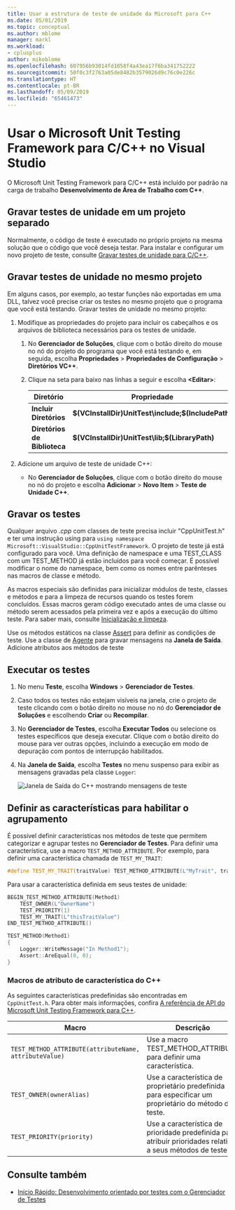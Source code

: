```yaml
---
title: Usar a estrutura de teste de unidade da Microsoft para C++
ms.date: 05/01/2019
ms.topic: conceptual
ms.author: mblome
manager: markl
ms.workload:
- cplusplus
author: mikeblome
ms.openlocfilehash: 607956b93014fd1058f4a43ea17f6ba341752222
ms.sourcegitcommit: 50f0c3f2763a05de8482b3579026d9c76c0e226c
ms.translationtype: HT
ms.contentlocale: pt-BR
ms.lasthandoff: 05/09/2019
ms.locfileid: "65461473"
---
```

# <a name="use-the-microsoft-unit-testing-framework-for-c-in-visual-studio"></a>Usar o Microsoft Unit Testing Framework para C/C++ no Visual Studio

O Microsoft Unit Testing Framework para C/C++ está incluído por padrão na carga de trabalho **Desenvolvimento de Área de Trabalho com C++**.

## <a name="separate_project"></a> Gravar testes de unidade em um projeto separado

Normalmente, o código de teste é executado no próprio projeto na mesma solução que o código que você deseja testar. Para instalar e configurar um novo projeto de teste, consulte [Gravar testes de unidade para C/C++](writing-unit-tests-for-c-cpp.md).

## <a name="same_project"></a> Gravar testes de unidade no mesmo projeto

Em alguns casos, por exemplo, ao testar funções não exportadas em uma DLL, talvez você precise criar os testes no mesmo projeto que o programa que você está testando. Gravar testes de unidade no mesmo projeto:

1. Modifique as propriedades do projeto para incluir os cabeçalhos e os arquivos de biblioteca necessários para os testes de unidade.

   1. No **Gerenciador de Soluções**, clique com o botão direito do mouse no nó do projeto do programa que você está testando e, em seguida, escolha **Propriedades** > **Propriedades de Configuração** > **Diretórios VC++**.

   2. Clique na seta para baixo nas linhas a seguir e escolha **\<Editar>**:

      | Diretório | Propriedade |
      |-| - |
      | **Incluir Diretórios** | **$(VCInstallDir)UnitTest\include;$(IncludePath)** |
      | **Diretórios de Biblioteca** | **$(VCInstallDir)UnitTest\lib;$(LibraryPath)** |

2. Adicione um arquivo de teste de unidade C++:

   - No **Gerenciador de Soluções**, clique com o botão direito do mouse no nó do projeto e escolha **Adicionar** > **Novo Item** > **Teste de Unidade C++**.

## <a name="write-the-tests"></a>Gravar os testes

Qualquer arquivo *.cpp* com classes de teste precisa incluir "CppUnitTest.h" e ter uma instrução using para `using namespace Microsoft::VisualStudio::CppUnitTestFramework`. O projeto de teste já está configurado para você. Uma definição de namespace e uma TEST_CLASS com um TEST_METHOD já estão incluídos para você começar. É possível modificar o nome do namespace, bem como os nomes entre parênteses nas macros de classe e método.

As macros especiais são definidas para inicializar módulos de teste, classes e métodos e para a limpeza de recursos quando os testes forem concluídos. Essas macros geram código executado antes de uma classe ou método serem acessados pela primeira vez e após a execução do último teste. Para saber mais, consulte [Inicialização e limpeza](microsoft-visualstudio-testtools-cppunittestframework-api-reference.md#Initialize_and_cleanup).

Use os métodos estáticos na classe [Assert](microsoft-visualstudio-testtools-cppunittestframework-api-reference.md#general_asserts) para definir as condições de teste. Use a classe de [Agente](microsoft-visualstudio-testtools-cppunittestframework-api-reference.md#logger) para gravar mensagens na **Janela de Saída**. Adicione atributos aos métodos de teste

## <a name="run-the-tests"></a>Executar os testes

1. No menu **Teste**, escolha **Windows** > **Gerenciador de Testes**.

1. Caso todos os testes não estejam visíveis na janela, crie o projeto de teste clicando com o botão direito no mouse no nó do **Gerenciador de Soluções** e escolhendo **Criar** ou **Recompilar**.

1. No **Gerenciador de Testes**, escolha **Executar Todos** ou selecione os testes específicos que deseja executar. Clique com o botão direito do mouse para ver outras opções, incluindo a execução em modo de depuração com pontos de interrupção habilitados.

1. Na **Janela de Saída**, escolha **Testes** no menu suspenso para exibir as mensagens gravadas pela classe `Logger`:

   ![Janela de Saída do C++ mostrando mensagens de teste](media/cpp-test-output-window.png)

## <a name="define-traits-to-enable-grouping"></a>Definir as características para habilitar o agrupamento

É possível definir características nos métodos de teste que permitem categorizar e agrupar testes no **Gerenciador de Testes**. Para definir uma característica, use a macro `TEST_METHOD_ATTRIBUTE`. Por exemplo, para definir uma característica chamada de `TEST_MY_TRAIT`:

```cpp
#define TEST_MY_TRAIT(traitValue) TEST_METHOD_ATTRIBUTE(L"MyTrait", traitValue)
```

 Para usar a característica definida em seus testes de unidade:

```cpp
BEGIN_TEST_METHOD_ATTRIBUTE(Method1)
    TEST_OWNER(L"OwnerName")
    TEST_PRIORITY(1)
    TEST_MY_TRAIT(L"thisTraitValue")
END_TEST_METHOD_ATTRIBUTE()

TEST_METHOD(Method1)
{
    Logger::WriteMessage("In Method1");
    Assert::AreEqual(0, 0);
}
```

### <a name="c-trait-attribute-macros"></a>Macros de atributo de característica do C++

As seguintes características predefinidas são encontradas em `CppUnitTest.h`. Para obter mais informações, confira [A referência de API do Microsoft Unit Testing Framework para C++](microsoft-visualstudio-testtools-cppunittestframework-api-reference.md).

|Macro|Descrição|
|-|-----------------|
|`TEST_METHOD_ATTRIBUTE(attributeName, attributeValue)`|Use a macro TEST_METHOD_ATTRIBUTE para definir uma característica.|
|`TEST_OWNER(ownerAlias)`|Use a característica de proprietário predefinida para especificar um proprietário do método de teste.|
|`TEST_PRIORITY(priority)`|Use a característica de prioridade predefinida para atribuir prioridades relativas a seus métodos de teste.|

## <a name="see-also"></a>Consulte também

- [Início Rápido: Desenvolvimento orientado por testes com o Gerenciador de Testes](../test/quick-start-test-driven-development-with-test-explorer.md)
